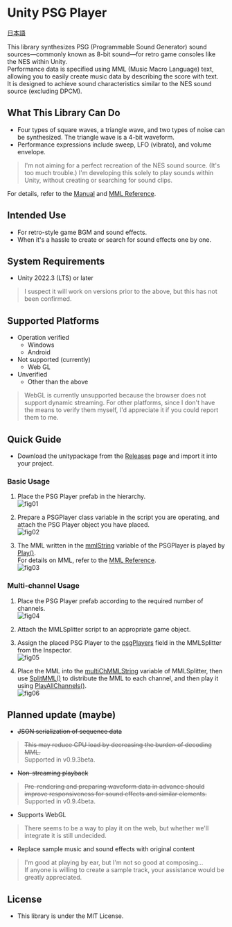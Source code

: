 # Unity PSG Player

[日本語](README_JP.md)

This library synthesizes PSG (Programmable Sound Generator) sound sources—commonly known as 8-bit sound—for retro game consoles like the NES within Unity.  
Performance data is specified using MML (Music Macro Language) text, allowing you to easily create music data by describing the score with text.  
It is designed to achieve sound characteristics similar to the NES sound source (excluding DPCM).

## What This Library Can Do

* Four types of square waves, a triangle wave, and two types of noise can be synthesized. The triangle wave is a 4-bit waveform.
* Performance expressions include sweep, LFO (vibrato), and volume envelope.

>I'm not aiming for a perfect recreation of the NES sound source. (It's too much trouble.)  I'm developing this solely to play sounds within Unity, without creating or searching for sound clips.  

For details, refer to the [Manual](Unity%20PSG%20Player%20-%20manual_EN.md) and [MML Reference](Unity%20PSG%20Player%20-%20MML%20reference_EN.md).

## Intended Use

* For retro-style game BGM and sound effects.
* When it's a hassle to create or search for sound effects one by one.

## System Requirements

* Unity 2022.3 (LTS) or later

> I suspect it will work on versions prior to the above, but this has not been confirmed.

## Supported Platforms

* Operation verified
  * Windows
  * Android
* Not supported (currently)
  * Web GL
* Unverified
  * Other than the above

> WebGL is currently unsupported because the browser does not support dynamic streaming.
> For other platforms, since I don't have the means to verify them myself, I'd appreciate it if you could report them to me.

## Quick Guide

* Download the unitypackage from the [Releases](https://github.com/bokanushi-design/Unity-PSG-Player/releases) page and import it into your project.

### Basic Usage

1. Place the PSG Player prefab in the hierarchy.  
![fig01](./img/fig01.png)

2. Prepare a PSGPlayer class variable in the script you are operating, and attach the PSG Player object you have placed.  
![fig02](./img/fig02.png)

3. The MML written in the [mmlString](Unity%20PSG%20Player%20-%20manual_EN.md) variable of the PSGPlayer is played by [Play()](Unity%20PSG%20Player%20-%20manual_EN.md).  
For details on MML, refer to the [MML Reference](Unity%20PSG%20Player%20-%20MML%20reference_EN.md).  
![fig03](./img/fig03.png)

### Multi-channel Usage

1. Place the PSG Player prefab according to the required number of channels.  
![fig04](./img/fig04.png)

2. Attach the MMLSplitter script to an appropriate game object.  
3. Assign the placed PSG Player to the [psgPlayers](Unity%20PSG%20Player%20-%20manual_EN.md) field in the MMLSplitter from the Inspector.  
![fig05](./img/fig05.png)

4. Place the MML into the [multiChMMLString](Unity%20PSG%20Player%20-%20manual_EN.md) variable of MMLSplitter, then use [SplitMML()](Unity%20PSG%20Player%20-%20manual_EN.md) to distribute the MML to each channel, and then play it using [PlayAllChannels()](Unity%20PSG%20Player%20-%20manual_EN.md).  
![fig06](./img/fig06.png)

## Planned update (maybe)

* ~~JSON serialization of sequence data~~

> ~~This may reduce CPU load by decreasing the burden of decoding MML.~~  
> Supported in v0.9.3beta.

* ~~Non-streaming playback~~

> ~~Pre-rendering and preparing waveform data in advance should improve responsiveness for sound effects and similar elements.~~
> Supported in v0.9.4beta.

* Supports WebGL

> There seems to be a way to play it on the web, but whether we'll integrate it is still undecided.

* Replace sample music and sound effects with original content

> I'm good at playing by ear, but I'm not so good at composing...  
> If anyone is willing to create a sample track, your assistance would be greatly appreciated.

## License

* This library is under the MIT License.
